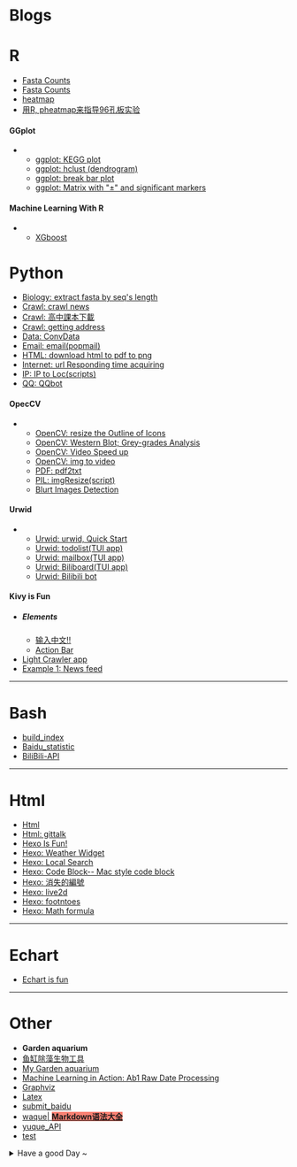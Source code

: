 # Blogs

  # R
  - [Fasta Counts](fasta_counts_ex.html)
  - [Fasta Counts](fasta_counts_ex.html)
  - [heatmap](heatmap.html)
  - [用R, pheatmap来指导96孔板实验](R_Plate_tricks.html)
  #### GGplot
  -
    - [ggplot: KEGG plot](ggplot_KEGG.html)
    - [ggplot: hclust (dendrogram)](ggplot_hclust.html)
    - [ggplot: break bar plot](ggplot_split.html)
    - [ggplot: Matrix with "±" and significant markers](ggplot_NRPlot.html)
  #### Machine Learning With R
  -
    - [XGboost](R_XGboost.html)

  # Python
  - [Biology: extract fasta by seq's length](python_seqlen.html)
  - [Crawl: crawl news](Python-crawl_news.html)
  - [Crawl: 高中課本下載](Python_cw_book.html)
  - [Crawl: getting address](python_loc_get.html)
  - [Data:  ConvData](ConvData_python.html)
  - [Email: email(popmail)](Python_email.html)
  - [HTML:  download html to pdf to png](Python_down_ht2pdf2png.html)
  - [Internet:  url Responding time acquiring](Py_url_Rtime.html)
  - [IP:  IP to Loc(scripts)](Python_IP_Loc.html)
  - [QQ:  QQbot](Python-QQbot.html)

  #### OpecCV
  -
    - [OpenCV:  resize the Outline of Icons](Python-resizeOutline.html)
    - [OpenCV:  Western Blot; Grey-grades Analysis](Python_WBA.html)
    - [OpenCV:  Video Speed up](Py_openCV_speed.html)
    - [OpenCV:  img to video](Py_img2video.html)
    - [PDF: pdf2txt](pdf2txt.html)
    - [PIL: imgResize(script)](Python_imgResize.html)
    - [Blurt Images Detection](OpenCV_BlurtDetect.html)
  #### Urwid
  -
    - [Urwid: urwid, Quick Start](Python-urwid-Quick.html)
    - [Urwid: todolist(TUI app)](Python_todolist.html)
    - [Urwid: mailbox(TUI app)](Python-TUI-mailbox.html)
    - [Urwid: Biliboard(TUI app)](Urwid-Biliboard.html)
    - [Urwid: Bilibili bot](Python_Bilibot.html)
  #### Kivy is Fun
  - ##### Elements
    - [输入中文!!](Kivy_chinese.html)
    - [Action Bar](Kivy_actionbar.html)
  - [Light Crawler app](Kivy_note1.html)
  - [Example 1: News feed](Kivy_newfeed.html)
  ---

  # Bash
  - [build_index](build_index.html)
  - [Baidu_statistic](Baidu_statistic.html)
  - [BiliBili-API](BiliBili-API.html)
  ---
  # Html
  - [Html](Html.html)
  - [Html: gittalk](Html_gittalk.html)
  - [Hexo Is Fun!](Hexo_gitpage.html)
  - [Hexo: Weather Widget](Hexo_widget_weather.html)
  - [Hexo: Local Search](Hexo_search.html)
  - [Hexo: Code Block-- Mac style code block](Hexo_code.html)
  - [Hexo: 消失的編號](Hexo_list.html)
  - [Hexo: live2d](Hexo_live2d.html)
  - [Hexo: footntoes](Hexo_footnotes.html)
  - [Hexo: Math formula](Hexo_math.html)
  ---
  # Echart
  - [Echart is fun](echart.html)
  ---
  # Other
  - **Garden aquarium**
  - [鱼缸除藻生物工具](tank_notes.html)
  - [My Garden aquarium](tank1.html)
  - [Machine Learning in Action: Ab1 Raw Date Processing](R_abi_re.html)
  - [Graphviz](Graphviz.html)
  - [Latex](Latex.html)
  - [submit_baidu](submit_baidu.html)
  - [waque| <span style="background:salmon">**Markdown语法大全**</span>](waque.html)
  - [yuque_API](yuque_API.html)
  - [test](test.html)

  <details  >
  <summary>Have a good Day ~ </summary>
  <li>
    <a href="Post_1.html">= =; My bad 2020/6/22</a>
  </li>
  <li>
    <a href="Post_2.html">When I want to die 2020/7/14</a>
  </li>
  </details>

  <style type='text/css'>
  nav a {
    display: block;
  }
  summary {
    cursor: pointer;
  }
  summary::-webkit-details-marker {
    display: none;
  }
  </style>
